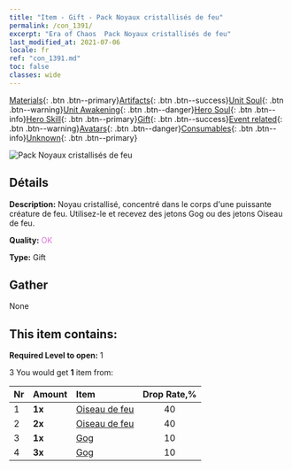 ```yaml
---
title: "Item - Gift - Pack Noyaux cristallisés de feu"
permalink: /con_1391/
excerpt: "Era of Chaos  Pack Noyaux cristallisés de feu"
last_modified_at: 2021-07-06
locale: fr
ref: "con_1391.md"
toc: false
classes: wide
---
```

 [Materials](/ItemsFR/){: .btn .btn--primary}[Artifacts](/ItemsFR/Artifacts/){: .btn .btn--success}[Unit Soul](/ItemsFR/UnitSoul/){: .btn .btn--warning}[Unit Awakening](/ItemsFR/UnitAwakening/){: .btn .btn--danger}[Hero Soul](/ItemsFR/HeroSoul/){: .btn .btn--info}[Hero Skill](/ItemsFR/HeroSkill/){: .btn .btn--primary}[Gift](/ItemsFR/Gift/){: .btn .btn--success}[Event related](/ItemsFR/Events/){: .btn .btn--warning}[Avatars](/ItemsFR/Avatars/){: .btn .btn--danger}[Consumables](/ItemsFR/Consumables/){: .btn .btn--info}[Unknown](/ItemsFR/Unknown/){: .btn .btn--primary}

 ![Pack Noyaux cristallisés de feu](/images/t/i_907005.png)

## Détails
 **Description:** Noyau cristallisé, concentré dans le corps d'une puissante créature de feu. Utilisez-le et recevez des jetons Gog ou des jetons Oiseau de feu.

 **Quality:** <span style="color: #DA70D6">OK</span>

 **Type:** Gift

## Gather

  None

## This item contains:

 **Required Level to open:** 1

 3 You would get **1** item  from:

  | Nr | Amount |     Item    | Drop Rate,% |
  |:---|:-------|:------------|:---------:|
  | 1 |  **1x** | [Oiseau de feu](/ItemsFR/unt_268/) | 40 | 
  | 2 |  **2x** | [Oiseau de feu](/ItemsFR/unt_268/) | 40 | 
  | 3 |  **1x** | [Gog](/ItemsFR/unt_227/) | 10 | 
  | 4 |  **3x** | [Gog](/ItemsFR/unt_227/) | 10 | 
